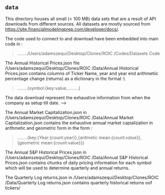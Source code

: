 ## `data`
This directory houses all small (< 100 MB) data sets that are a result of API downloads from different sources. All datasets are mostly sourced from https://site.financialmodelingprep.com/developer/docs/. 

The  code used to connect to and download  have been embedded into main code in :

> ......../Users/adamszequi/Desktop/Clones/ROIC /Codes/Datasets Code

The Annual Historical Prices.json file /Users/adamszequi/Desktop/Clones/ROIC /Data/Annual Historical Prices.json contains columns of Ticker Name, year  and year end arithmetiic percentage change (returns) as a dictionary  in the format :\

> ........{symbol:{key:value,.........} 

The data download represent the exhaustive information from when the company as setup till date. -->

The Annual Market Capitalization.json  in /Users/adamszequi/Desktop/Clones/ROIC /Data/Annual Market Capitalization.json contains the exhaustive annual market capialization in arithmetic and geometric form in the form :

> ........{key:{Year:{count:year}},{aritmetic mean:{count:value}}, {geometric mean:{count:value}}}

The Annual S&P Historical Prices.json in /Users/adamszequi/Desktop/Clones/ROIC /Data/Annual S&P Historical Prices.json contains chunks of daily pricing information for each symbol which will be used to determine quarterly and annual returns.

The Quarterly Log returns.json in /Users/adamszequi/Desktop/Clones/ROIC /Data/Quarterly Log returns.json contains quarterly historical returns  oof tickers/





